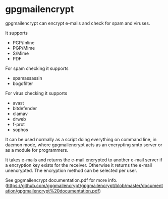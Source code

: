 # gpgmailencrypt
gpgmailencrypt can encrypt e-mails and check for spam and viruses.

It supports
* PGP/Inline
* PGP/Mime
* S/Mime
* PDF

For spam checking it supports
* spamassassin
* bogofilter

For virus checking it supports
* avast
* bitdefender
* clamav
* drweb
* f-prot
* sophos

It can be used normally as a script doing everything on command line, in daemon mode, where gpgmailencrypt acts as an encrypting smtp server or as a module for programmers. 

It takes e-mails and  returns the e-mail encrypted to another e-mail server if a encryption key exists for the receiver. Otherwise it returns the e-mail unencrypted.
The encryption method can be selected per user.

See gpgmailencrypt documentation.pdf for more info.(https://github.com/gpgmailencrypt/gpgmailencrypt/blob/master/documentation/gpgmailencrypt%20documentation.pdf)
